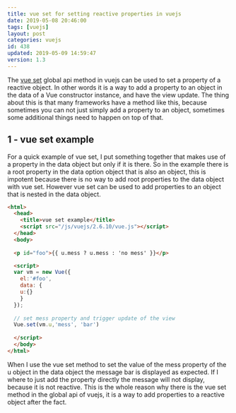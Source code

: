 ```yaml
---
title: vue set for setting reactive properties in vuejs
date: 2019-05-08 20:46:00
tags: [vuejs]
layout: post
categories: vuejs
id: 438
updated: 2019-05-09 14:59:47
version: 1.3
---
```


The [vue set](https://vuejs.org/v2/api/#Vue-set) global api method in vuejs can be used to set a property of a reactive object. In other words it is a way to add a property to an object in the data of a Vue constructor instance, and have the view update. The thing about this is that many frameworks have a method like this, because sometimes you can not just simply add a property to an object, sometimes some additional things need to happen on top of that.

<!-- more -->

## 1 - vue set example

For a quick example of vue set, I put something together that makes use of a property in the data object but only if it is there. So in the example there is a root property in the data option object that is also an object, this is impotent because there is no way to add root properties to the data object with vue set. However vue set can be used to add properties to an object that is nested in the data object.

```html
<html>
  <head>
    <title>vue set example</title>
    <script src="/js/vuejs/2.6.10/vue.js"></script>
  </head>
  <body>
  
  <p id="foo">{{ u.mess ? u.mess : 'no mess' }}</p>

  <script>
  var vm = new Vue({
    el:'#foo',
    data: {
    u:{}
    }
  });
  
  // set mess property and trigger update of the view
  Vue.set(vm.u,'mess', 'bar')
  
  </script>
  </body>
</html>
```

When I use the vue set method to set the value of the mess property of the u object in the data object the message bar is displayed as expected. If I where to just add the property directly the message will not display, because it is not reactive. This is the whole reason why there is the vue set method in the global api of vuejs, it is a way to add properties to a reactive object after the fact.